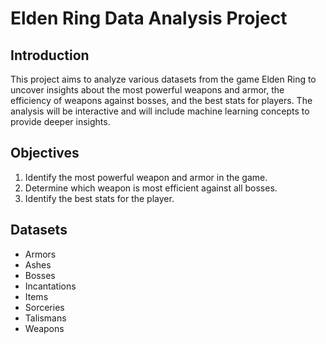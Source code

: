 # Elden Ring Data Analysis Project

## Introduction

This project aims to analyze various datasets from the game Elden Ring to uncover insights about the most powerful weapons and armor, the efficiency of weapons against bosses, and the best stats for players. The analysis will be interactive and will include machine learning concepts to provide deeper insights.

## Objectives

1. Identify the most powerful weapon and armor in the game.
2. Determine which weapon is most efficient against all bosses.
3. Identify the best stats for the player.

## Datasets

- Armors
- Ashes
- Bosses
- Incantations
- Items
- Sorceries
- Talismans
- Weapons
